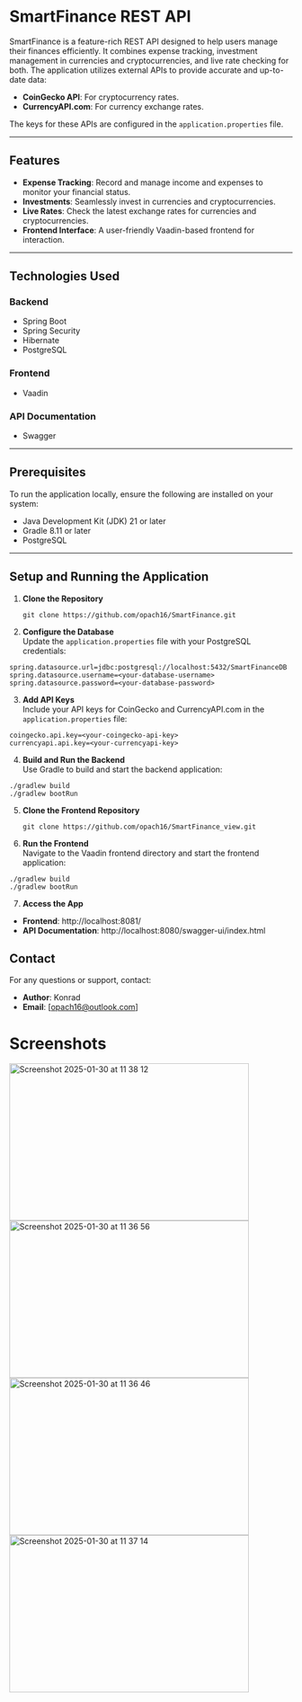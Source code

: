 # SmartFinance REST API

SmartFinance is a feature-rich REST API designed to help users manage their finances efficiently. 
It combines expense tracking, investment management in currencies and cryptocurrencies, and live rate checking for both. 
The application utilizes external APIs to provide accurate and up-to-date data:

- **CoinGecko API**: For cryptocurrency rates.  
- **CurrencyAPI.com**: For currency exchange rates.  

The keys for these APIs are configured in the `application.properties` file.

---

## Features

- **Expense Tracking**: Record and manage income and expenses to monitor your financial status.  
- **Investments**: Seamlessly invest in currencies and cryptocurrencies.  
- **Live Rates**: Check the latest exchange rates for currencies and cryptocurrencies.  
- **Frontend Interface**: A user-friendly Vaadin-based frontend for interaction.

---

## Technologies Used

### Backend
- Spring Boot  
- Spring Security  
- Hibernate  
- PostgreSQL  

### Frontend
- Vaadin  

### API Documentation
- Swagger

---

## Prerequisites

To run the application locally, ensure the following are installed on your system:
- Java Development Kit (JDK) 21 or later  
- Gradle 8.11 or later  
- PostgreSQL  

---

## Setup and Running the Application

1. **Clone the Repository**  
   ```
   git clone https://github.com/opach16/SmartFinance.git
   ```
   
2. **Configure the Database**  
Update the `application.properties` file with your PostgreSQL credentials:
```
spring.datasource.url=jdbc:postgresql://localhost:5432/SmartFinanceDB
spring.datasource.username=<your-database-username>
spring.datasource.password=<your-database-password>
```

3. **Add API Keys**  
Include your API keys for CoinGecko and CurrencyAPI.com in the `application.properties` file:
```
coingecko.api.key=<your-coingecko-api-key>
currencyapi.api.key=<your-currencyapi-key>
```

4. **Build and Run the Backend**  
Use Gradle to build and start the backend application:
```
./gradlew build
./gradlew bootRun
```

5. **Clone the Frontend Repository**
   ```
   git clone https://github.com/opach16/SmartFinance_view.git
   ```
   
6. **Run the Frontend**  
Navigate to the Vaadin frontend directory and start the frontend application:
```
./gradlew build
./gradlew bootRun
```

7. **Access the App**  
- **Frontend**: http://localhost:8081/
- **API Documentation**: http://localhost:8080/swagger-ui/index.html


## Contact

For any questions or support, contact:
- **Author**: Konrad
- **Email**: [opach16@outlook.com]

# Screenshots
<img width="426" height="280" alt="Screenshot 2025-01-30 at 11 38 12" src="https://github.com/user-attachments/assets/e960739d-d94e-4006-bb9c-2da96f069ce2" />
<img width="426" height="280" alt="Screenshot 2025-01-30 at 11 36 56" src="https://github.com/user-attachments/assets/33734752-a4d8-4317-9c8f-09d9e70aa50d" />
<img width="426" height="280" alt="Screenshot 2025-01-30 at 11 36 46" src="https://github.com/user-attachments/assets/f482ce2f-2822-4b9c-a429-38741139f225" />
<img width="426" height="280" alt="Screenshot 2025-01-30 at 11 37 14" src="https://github.com/user-attachments/assets/12f770c9-71fd-4fda-8778-25e6c300f0d8" />

